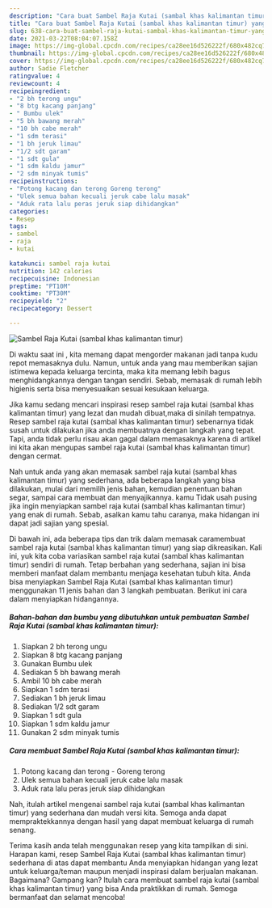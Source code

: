 ```yaml
---
description: "Cara buat Sambel Raja Kutai (sambal khas kalimantan timur) yang nikmat dan Mudah Dibuat"
title: "Cara buat Sambel Raja Kutai (sambal khas kalimantan timur) yang nikmat dan Mudah Dibuat"
slug: 638-cara-buat-sambel-raja-kutai-sambal-khas-kalimantan-timur-yang-nikmat-dan-mudah-dibuat
date: 2021-03-22T08:04:07.158Z
image: https://img-global.cpcdn.com/recipes/ca28ee16d526222f/680x482cq70/sambel-raja-kutai-sambal-khas-kalimantan-timur-foto-resep-utama.jpg
thumbnail: https://img-global.cpcdn.com/recipes/ca28ee16d526222f/680x482cq70/sambel-raja-kutai-sambal-khas-kalimantan-timur-foto-resep-utama.jpg
cover: https://img-global.cpcdn.com/recipes/ca28ee16d526222f/680x482cq70/sambel-raja-kutai-sambal-khas-kalimantan-timur-foto-resep-utama.jpg
author: Sadie Fletcher
ratingvalue: 4
reviewcount: 4
recipeingredient:
- "2 bh terong ungu"
- "8 btg kacang panjang"
- " Bumbu ulek"
- "5 bh bawang merah"
- "10 bh cabe merah"
- "1 sdm terasi"
- "1 bh jeruk limau"
- "1/2 sdt garam"
- "1 sdt gula"
- "1 sdm kaldu jamur"
- "2 sdm minyak tumis"
recipeinstructions:
- "Potong kacang dan terong Goreng terong"
- "Ulek semua bahan kecuali jeruk cabe lalu masak"
- "Aduk rata lalu peras jeruk siap dihidangkan"
categories:
- Resep
tags:
- sambel
- raja
- kutai

katakunci: sambel raja kutai 
nutrition: 142 calories
recipecuisine: Indonesian
preptime: "PT10M"
cooktime: "PT30M"
recipeyield: "2"
recipecategory: Dessert

---
```



![Sambel Raja Kutai (sambal khas kalimantan timur)](https://img-global.cpcdn.com/recipes/ca28ee16d526222f/680x482cq70/sambel-raja-kutai-sambal-khas-kalimantan-timur-foto-resep-utama.jpg)

Di waktu  saat ini , kita memang dapat mengorder makanan jadi tanpa kudu repot memasaknya dulu. Namun, untuk anda yang mau memberikan sajian istimewa kepada keluarga tercinta, maka kita memang lebih bagus menghidangkannya dengan tangan sendiri. Sebab, memasak di rumah lebih higienis serta bisa menyesuaikan sesuai kesukaan keluarga.

Jika kamu sedang mencari inspirasi resep sambel raja kutai (sambal khas kalimantan timur) yang lezat dan mudah dibuat,maka di sinilah tempatnya. Resep sambel raja kutai (sambal khas kalimantan timur)  sebenarnya tidak susah untuk dilakukan jika anda membuatnya dengan langkah yang tepat. Tapi, anda tidak perlu risau akan gagal dalam memasaknya 
karena di artikel ini kita akan mengupas sambel raja kutai (sambal khas kalimantan timur) dengan cermat.  



Nah untuk anda yang akan memasak sambel raja kutai (sambal khas kalimantan timur) yang sederhana, ada beberapa langkah yang bisa dilakukan, mulai dari memilih jenis bahan, kemudian penentuan bahan segar, sampai cara membuat dan menyajikannya. kamu Tidak usah pusing jika ingin menyiapkan sambel raja kutai (sambal khas kalimantan timur) yang enak di rumah. Sebab, asalkan kamu  tahu caranya, maka hidangan ini dapat jadi sajian yang spesial.

Di bawah ini, ada beberapa tips dan trik dalam memasak caramembuat sambel raja kutai (sambal khas kalimantan timur) yang siap dikreasikan. Kali ini, yuk kita coba variasikan sambel raja kutai (sambal khas kalimantan timur) sendiri di rumah. Tetap berbahan yang sederhana, sajian ini bisa memberi manfaat dalam membantu menjaga kesehatan tubuh kita. Anda bisa menyiapkan Sambel Raja Kutai (sambal khas kalimantan timur) menggunakan 11 jenis bahan dan 3 langkah pembuatan. Berikut ini cara dalam menyiapkan hidangannya.

<!--inarticleads1-->

##### Bahan-bahan dan bumbu yang dibutuhkan untuk pembuatan Sambel Raja Kutai (sambal khas kalimantan timur):

1. Siapkan 2 bh terong ungu
1. Siapkan 8 btg kacang panjang
1. Gunakan  Bumbu ulek
1. Sediakan 5 bh bawang merah
1. Ambil 10 bh cabe merah
1. Siapkan 1 sdm terasi
1. Sediakan 1 bh jeruk limau
1. Sediakan 1/2 sdt garam
1. Siapkan 1 sdt gula
1. Siapkan 1 sdm kaldu jamur
1. Gunakan 2 sdm minyak tumis




<!--inarticleads2-->

##### Cara membuat Sambel Raja Kutai (sambal khas kalimantan timur):

1. Potong kacang dan terong - Goreng terong
1. Ulek semua bahan kecuali jeruk cabe lalu masak
1. Aduk rata lalu peras jeruk siap dihidangkan




Nah, itulah artikel mengenai  sambel raja kutai (sambal khas kalimantan timur)  yang sederhana dan mudah versi kita. Semoga anda dapat mempraktekkannya dengan hasil yang dapat membuat keluarga di rumah senang. 

Terima kasih anda telah menggunakan resep yang kita tampilkan di sini. Harapan kami, resep  Sambel Raja Kutai (sambal khas kalimantan timur) sederhana di atas dapat membantu Anda menyiapkan hidangan yang lezat untuk keluarga/teman maupun menjadi inspirasi dalam berjualan makanan. Bagaimana? Gampang kan? Itulah cara membuat sambel raja kutai (sambal khas kalimantan timur) yang bisa Anda praktikkan di rumah. Semoga bermanfaat dan selamat mencoba!

